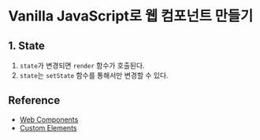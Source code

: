 # Vanilla JavaScript로 웹 컴포넌트 만들기

## 1. State

1. `state`가 변경되면 `render` 함수가 호출된다.
2. `state`는 `setState` 함수를 통해서만 변경할 수 있다.

## Reference

- [Web Components](https://developer.mozilla.org/ko/docs/Web/Web_Components)
- [Custom Elements](https://junilhwang.github.io/TIL/Javascript/Design/Vanilla-JS-Component/#_1-%E1%84%89%E1%85%A1%E1%86%BC%E1%84%90%E1%85%A2%E1%84%80%E1%85%AA%E1%86%AB%E1%84%85%E1%85%B5%E1%84%8B%E1%85%B4-%E1%84%90%E1%85%A1%E1%86%AB%E1%84%89%E1%85%A2%E1%86%BC)

